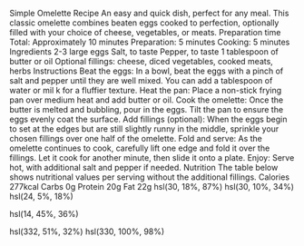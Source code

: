 Simple Omelette Recipe An easy and quick dish, perfect for any meal. This classic omelette combines beaten eggs cooked to perfection, optionally filled with your choice of cheese, vegetables, or meats. Preparation time Total: Approximately 10 minutes Preparation: 5 minutes Cooking: 5 minutes Ingredients 2-3 large eggs
 Salt, to taste
 Pepper, to taste
1 tablespoon of butter or oil
Optional fillings: cheese, diced vegetables, cooked meats, herbs
    Instructions
     Beat the eggs: In a bowl, beat the eggs with a pinch of salt and pepper until they are well mixed. You can add a tablespoon of water or mil k for a fluffier texture.
     Heat the pan: Place a non-stick frying pan over medium heat and add butter or oil.
       Cook the omelette: Once the butter is melted and bubbling, pour in the eggs. Tilt the pan to ensure the eggs evenly coat the surface.
        Add fillings (optional): When the eggs begin to set at the edges but are still slightly runny in the middle, sprinkle your chosen fillings over one half of the omelette.
         Fold and serve: As the omelette continues to cook, carefully lift one edge and fold it over the fillings. Let it cook for another minute, then slide it onto a plate.
          Enjoy: Serve hot, with additional salt and pepper if needed. 
          Nutrition
           The table below shows nutritional values per serving without the additional fillings.
           Calories 277kcal
            Carbs 0g
             Protein 20g
              Fat 22g
               hsl(30, 18%, 87%)
   hsl(30, 10%, 34%)
 hsl(24, 5%, 18%)
  
 hsl(14, 45%, 36%)
  
  hsl(332, 51%, 32%)
  hsl(330, 100%, 98%)